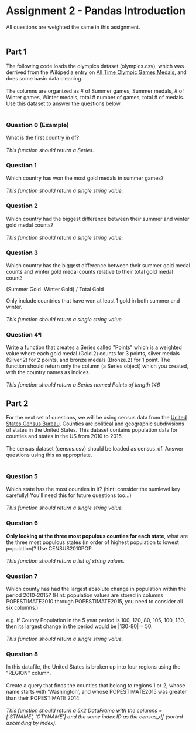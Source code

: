 # Assignment 2 - Pandas Introduction
All questions are weighted the same in this assignment.<br><br>


## Part 1

The following code loads the olympics dataset (olympics.csv), which was derrived from the Wikipedia entry on [All Time Olympic Games Medals](https://en.wikipedia.org/wiki/All-time_Olympic_Games_medal_table), and does some basic data cleaning.<br><br>
The columns are organized as # of Summer games, Summer medals, # of Winter games, Winter medals, total # number of games, total # of medals. Use this dataset to answer the questions below.<br><br>

### Question 0 (Example)
What is the first country in df?<br><br>
<i>This function should return a Series.</i>

### Question 1
Which country has won the most gold medals in summer games?<br><br>
<i>This function should return a single string value.</i>

### Question 2
Which country had the biggest difference between their summer and winter gold medal counts?<br><br>
<i>This function should return a single string value.</i>

### Question 3
Which country has the biggest difference between their summer gold medal counts and winter gold medal counts relative to their total gold medal count?

(Summer Gold−Winter Gold) / Total Gold

Only include countries that have won at least 1 gold in both summer and winter.<br><br>
<i>This function should return a single string value.</i>

### Question 4¶
Write a function that creates a Series called "Points" which is a weighted value where each gold medal (Gold.2) counts for 3 points, silver medals (Silver.2) for 2 points, and bronze medals (Bronze.2) for 1 point. The function should return only the column (a Series object) which you created, with the country names as indices.<br><br>
<i>This function should return a Series named Points of length 146</i>

## Part 2
For the next set of questions, we will be using census data from the [United States Census Bureau](https://www.census.gov/). Counties are political and geographic subdivisions of states in the United States. This dataset contains population data for counties and states in the US from 2010 to 2015.<br><br>
The census dataset (census.csv) should be loaded as census_df. Answer questions using this as appropriate.<br><br>

### Question 5
Which state has the most counties in it? (hint: consider the sumlevel key carefully! You'll need this for future questions too...)<br><br>
<i>This function should return a single string value.</i>

### Question 6
<b>Only looking at the three most populous counties for each state</b>, what are the three most populous states (in order of highest population to lowest population)? Use CENSUS2010POP.<br><br>
<i>This function should return a list of string values.</i>

### Question 7
Which county has had the largest absolute change in population within the period 2010-2015? (Hint: population values are stored in columns POPESTIMATE2010 through POPESTIMATE2015, you need to consider all six columns.)<br><br>
e.g. If County Population in the 5 year period is 100, 120, 80, 105, 100, 130, then its largest change in the period would be |130-80| = 50.<br><br>
<i>This function should return a single string value.</i>

### Question 8
In this datafile, the United States is broken up into four regions using the "REGION" column.<br><br>
Create a query that finds the counties that belong to regions 1 or 2, whose name starts with 'Washington', and whose POPESTIMATE2015 was greater than their POPESTIMATE 2014.<br><br>
<i>This function should return a 5x2 DataFrame with the columns = ['STNAME', 'CTYNAME'] and the same index ID as the census_df (sorted ascending by index).</i>
